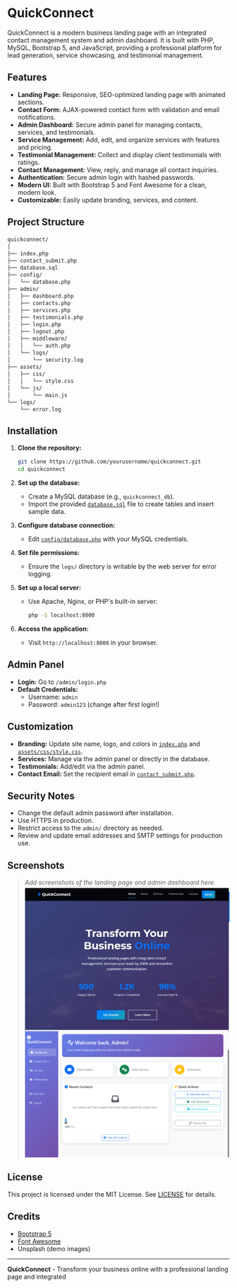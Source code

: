 # QuickConnect

QuickConnect is a modern business landing page with an integrated contact management system and admin dashboard. It is built with PHP, MySQL, Bootstrap 5, and JavaScript, providing a professional platform for lead generation, service showcasing, and testimonial management.

## Features

- **Landing Page:** Responsive, SEO-optimized landing page with animated sections.
- **Contact Form:** AJAX-powered contact form with validation and email notifications.
- **Admin Dashboard:** Secure admin panel for managing contacts, services, and testimonials.
- **Service Management:** Add, edit, and organize services with features and pricing.
- **Testimonial Management:** Collect and display client testimonials with ratings.
- **Contact Management:** View, reply, and manage all contact inquiries.
- **Authentication:** Secure admin login with hashed passwords.
- **Modern UI:** Built with Bootstrap 5 and Font Awesome for a clean, modern look.
- **Customizable:** Easily update branding, services, and content.

## Project Structure

```
quickconnect/
│
├── index.php
├── contact_submit.php
├── database.sql
├── config/
│   └── database.php
├── admin/
│   ├── dashboard.php
│   ├── contacts.php
│   ├── services.php
│   ├── testimonials.php
│   ├── login.php
│   ├── logout.php
│   ├── middleware/
│   │   └── auth.php
│   └── logs/
│       └── security.log
├── assets/
│   ├── css/
│   │   └── style.css
│   └── js/
│       └── main.js
└── logs/
    └── error.log
```

## Installation

1. **Clone the repository:**
   ```sh
   git clone https://github.com/yourusername/quickconnect.git
   cd quickconnect
   ```

2. **Set up the database:**
   - Create a MySQL database (e.g., `quickconnect_db`).
   - Import the provided [`database.sql`](database.sql) file to create tables and insert sample data.

3. **Configure database connection:**
   - Edit [`config/database.php`](config/database.php) with your MySQL credentials.

4. **Set file permissions:**
   - Ensure the `logs/` directory is writable by the web server for error logging.

5. **Set up a local server:**
   - Use Apache, Nginx, or PHP's built-in server:
     ```sh
     php -S localhost:8000
     ```

6. **Access the application:**
   - Visit `http://localhost:8000` in your browser.

## Admin Panel

- **Login:** Go to `/admin/login.php`
- **Default Credentials:**
  - Username: `admin`
  - Password: `admin123` (change after first login!)

## Customization

- **Branding:** Update site name, logo, and colors in [`index.php`](index.php) and [`assets/css/style.css`](assets/css/style.css).
- **Services:** Manage via the admin panel or directly in the database.
- **Testimonials:** Add/edit via the admin panel.
- **Contact Email:** Set the recipient email in [`contact_submit.php`](contact_submit.php).

## Security Notes

- Change the default admin password after installation.
- Use HTTPS in production.
- Restrict access to the `admin/` directory as needed.
- Review and update email addresses and SMTP settings for production use.

## Screenshots

> _Add screenshots of the landing page and admin dashboard here._
![Landing Page](homepage.png)
![Admin Dashboard](dashboard.png)

## License

This project is licensed under the MIT License. See [LICENSE](LICENSE) for details.

## Credits

- [Bootstrap 5](https://getbootstrap.com/)
- [Font Awesome](https://fontawesome.com/)
- Unsplash (demo images)

---

**QuickConnect** - Transform your business online with a professional landing page and integrated
